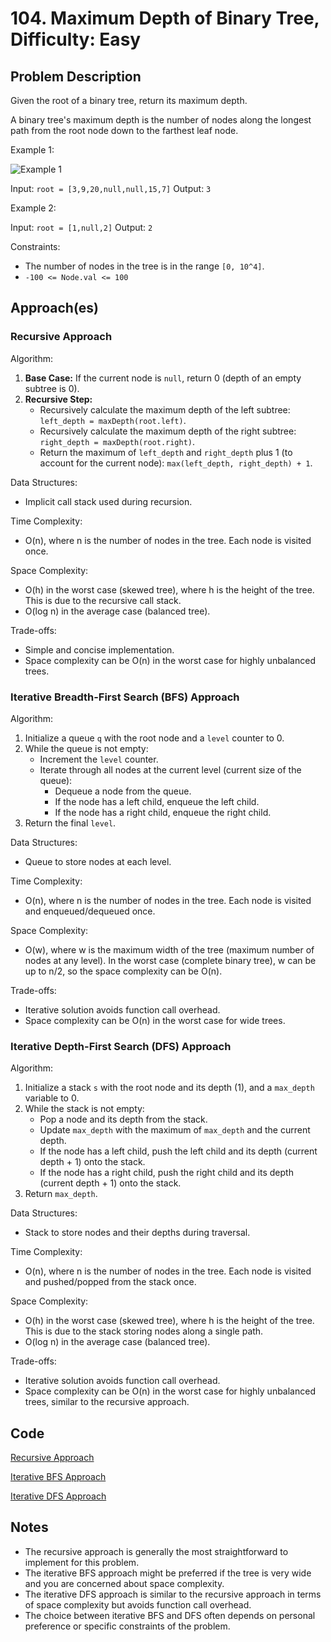 # 104. Maximum Depth of Binary Tree, Difficulty: Easy

## Problem Description

Given the root of a binary tree, return its maximum depth.

A binary tree's maximum depth is the number of nodes along the longest path from the root node down to the farthest leaf node.

Example 1:

![Example 1](https://assets.leetcode.com/uploads/2020/11/26/tmp-tree.jpg)

Input: `root = [3,9,20,null,null,15,7]`
Output: `3`

Example 2:

Input: `root = [1,null,2]`
Output: `2`

Constraints:

- The number of nodes in the tree is in the range `[0, 10^4]`.
- `-100 <= Node.val <= 100`

## Approach(es)

### Recursive Approach

Algorithm:

1. **Base Case:** If the current node is `null`, return 0 (depth of an empty subtree is 0).
2. **Recursive Step:**
    - Recursively calculate the maximum depth of the left subtree: `left_depth = maxDepth(root.left)`.
    - Recursively calculate the maximum depth of the right subtree: `right_depth = maxDepth(root.right)`.
    - Return the maximum of `left_depth` and `right_depth` plus 1 (to account for the current node): `max(left_depth, right_depth) + 1`.

Data Structures:

- Implicit call stack used during recursion.

Time Complexity:

- O(n), where n is the number of nodes in the tree. Each node is visited once.

Space Complexity:

- O(h) in the worst case (skewed tree), where h is the height of the tree. This is due to the recursive call stack.
- O(log n) in the average case (balanced tree).

Trade-offs:

- Simple and concise implementation.
- Space complexity can be O(n) in the worst case for highly unbalanced trees.

### Iterative Breadth-First Search (BFS) Approach

Algorithm:

1. Initialize a queue `q` with the root node and a `level` counter to 0.
2. While the queue is not empty:
    - Increment the `level` counter.
    - Iterate through all nodes at the current level (current size of the queue):
        - Dequeue a node from the queue.
        - If the node has a left child, enqueue the left child.
        - If the node has a right child, enqueue the right child.
3. Return the final `level`.

Data Structures:

- Queue to store nodes at each level.

Time Complexity:

- O(n), where n is the number of nodes in the tree. Each node is visited and enqueued/dequeued once.

Space Complexity:

- O(w), where w is the maximum width of the tree (maximum number of nodes at any level). In the worst case (complete binary tree), w can be up to n/2, so the space complexity can be O(n).

Trade-offs:

- Iterative solution avoids function call overhead.
- Space complexity can be O(n) in the worst case for wide trees.

### Iterative Depth-First Search (DFS) Approach

Algorithm:

1. Initialize a stack `s` with the root node and its depth (1), and a `max_depth` variable to 0.
2. While the stack is not empty:
    - Pop a node and its depth from the stack.
    - Update `max_depth` with the maximum of `max_depth` and the current depth.
    - If the node has a left child, push the left child and its depth (current depth + 1) onto the stack.
    - If the node has a right child, push the right child and its depth (current depth + 1) onto the stack.
3. Return `max_depth`.

Data Structures:

- Stack to store nodes and their depths during traversal.

Time Complexity:

- O(n), where n is the number of nodes in the tree. Each node is visited and pushed/popped from the stack once.

Space Complexity:

- O(h) in the worst case (skewed tree), where h is the height of the tree. This is due to the stack storing nodes along a single path.
- O(log n) in the average case (balanced tree).

Trade-offs:

- Iterative solution avoids function call overhead.
- Space complexity can be O(n) in the worst case for highly unbalanced trees, similar to the recursive approach.

## Code

[Recursive Approach](./solution_recursive.py)

[Iterative BFS Approach](./solution_iterative_bfs.py)

[Iterative DFS Approach](./solution_iterative_dfs.py)

## Notes

- The recursive approach is generally the most straightforward to implement for this problem.
- The iterative BFS approach might be preferred if the tree is very wide and you are concerned about space complexity.
- The iterative DFS approach is similar to the recursive approach in terms of space complexity but avoids function call overhead.
- The choice between iterative BFS and DFS often depends on personal preference or specific constraints of the problem.
